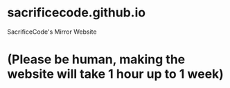 # sacrificecode.github.io
SacrificeCode's Mirror Website

# (Please be human, making the website will take 1 hour up to 1 week)
